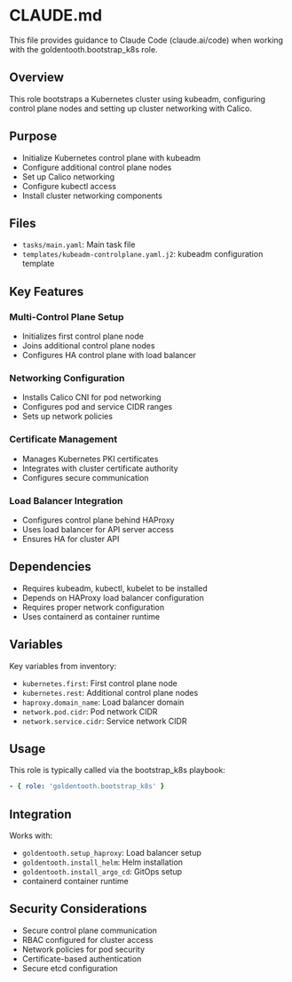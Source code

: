 # CLAUDE.md

This file provides guidance to Claude Code (claude.ai/code) when working with the goldentooth.bootstrap_k8s role.

## Overview

This role bootstraps a Kubernetes cluster using kubeadm, configuring control plane nodes and setting up cluster networking with Calico.

## Purpose

- Initialize Kubernetes control plane with kubeadm
- Configure additional control plane nodes
- Set up Calico networking
- Configure kubectl access
- Install cluster networking components

## Files

- `tasks/main.yaml`: Main task file
- `templates/kubeadm-controlplane.yaml.j2`: kubeadm configuration template

## Key Features

### Multi-Control Plane Setup
- Initializes first control plane node
- Joins additional control plane nodes
- Configures HA control plane with load balancer

### Networking Configuration
- Installs Calico CNI for pod networking
- Configures pod and service CIDR ranges
- Sets up network policies

### Certificate Management
- Manages Kubernetes PKI certificates
- Integrates with cluster certificate authority
- Configures secure communication

### Load Balancer Integration
- Configures control plane behind HAProxy
- Uses load balancer for API server access
- Ensures HA for cluster API

## Dependencies

- Requires kubeadm, kubectl, kubelet to be installed
- Depends on HAProxy load balancer configuration
- Requires proper network configuration
- Uses containerd as container runtime

## Variables

Key variables from inventory:
- `kubernetes.first`: First control plane node
- `kubernetes.rest`: Additional control plane nodes
- `haproxy.domain_name`: Load balancer domain
- `network.pod.cidr`: Pod network CIDR
- `network.service.cidr`: Service network CIDR

## Usage

This role is typically called via the bootstrap_k8s playbook:
```yaml
- { role: 'goldentooth.bootstrap_k8s' }
```

## Integration

Works with:
- `goldentooth.setup_haproxy`: Load balancer setup
- `goldentooth.install_helm`: Helm installation
- `goldentooth.install_argo_cd`: GitOps setup
- containerd container runtime

## Security Considerations

- Secure control plane communication
- RBAC configured for cluster access
- Network policies for pod security
- Certificate-based authentication
- Secure etcd configuration